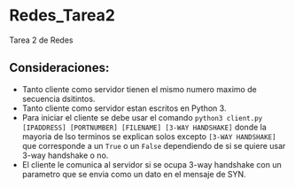 # Redes_Tarea2
Tarea 2 de Redes

## Consideraciones:

- Tanto cliente como servidor tienen el mismo numero maximo de secuencia dsitintos.
- Tanto cliente como servidor estan escritos en Python 3.
- Para iniciar el cliente se debe usar el comando
`python3 client.py [IPADDRESS] [PORTNUMBER] [FILENAME] [3-WAY HANDSHAKE]`
donde la mayoria de lso terminos se explican solos excepto `[3-WAY HANDSHAKE]` que corresponde a un `True` o un `False` dependiendo de si se quiere usar 3-way handshake o no.
- El cliente le comunica al servidor si se ocupa 3-way handshake con un parametro que se envia como un dato en el mensaje de SYN.
